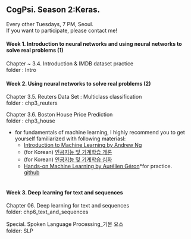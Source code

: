 ## CogPsi. Season 2:Keras.

Every other Tuesdays, 7 PM, Seoul. <br>
If you want to participate, please contact me!

#### Week 1. Introduction to neural networks and using neural networks to solve real problems (1)
Chapter ~ 3.4. Introduction & IMDB dataset practice <br>
folder : Intro
  
#### Week 2. Using neural networks to solve real problems (2)

Chapter 3.5. Reuters Data Set : Multiclass classification <br>
folder : chp3_reuters <br>

Chapter 3.6. Boston House Price Prediction <br>
folder : chp3_house <br>

* for fundamentals of machine learning, I highly recommend you to get yourself familiarized with following materiasl: <br>
   - [Introduction to Machine Learning by Andrew Ng](https://www.coursera.org/learn/machine-learning) <br>
   - (for Korean) [인공지능 및 기계학습 개론](https://kaist.edwith.org/machinelearning1_17)<br>
   - (for Korean) [인공지능 및 기계학습 심화](https://kaist.edwith.org/aiml-adv) 
   - [Hands-on Machine Learning by Aurélien Géron](http://shop.oreilly.com/product/0636920052289.do)*for practice. <br>
   [github](https://github.com/ageron/handson-ml) 
    <br>

#### Week 3. Deep learning for text and sequences

Chapter 06. Deep learning for text and sequences <br>
folder: chp6_text_and_sequences <br>

Special. Spoken Language Processing_기본 요소 <br>
folder: SLP <br>
